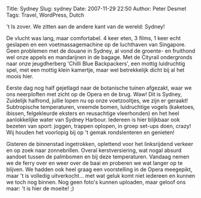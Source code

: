 Title: Sydney
Slug: sydney
Date: 2007-11-29 22:50
Author: Peter Desmet
Tags: Travel, WordPress, Dutch

't Is zover. We zitten aan de andere kant van de wereld: Sydney!

De vlucht was lang, maar comfortabel. 4 keer eten, 3 films, 1 keer echt geslapen en een voetmassagemachine op de luchthaven van Singapore. Geen problemen met de douane in Sydney, al vond de groente- en fruithond wel onze appels en mandarijnen in de bagage. Met de Cityrail ondergronds naar onze jeugdherberg 'Chilli Blue Backpackers', een mottig luidruchtig spel, met een mottig klein kamertje, maar wel betrekkelijk dicht bij al het moois hier.

Eerste dag nog half gejetlagd naar de botanische tuinen afgezakt, waar we ons neerploften met zicht op de Opera en de brug. Waw! Dit is Sydney, Zuidelijk halfrond, jullie lopen nu op onze voetzooltjes, we zijn er geraakt! Subtropische temperaturen, vreemde bomen, luidruchtige vogels (kaketoes, ibissen, felgekleurde eksters en reusachtige vleerhonden) en het heel aanlokkelijke water van Sydney Harbour. Iedereen is hier blijkbaar ook bezeten van sport: joggen, trappen oplopen, in groep set-ups doen, crazy! Wij houden het voorlopig bij op 't gemak rondslenteren en genieten!

Gisteren de binnenstad ingetrokken, oplettend voor het linksrijdend verkeer en op zoek naar zonnebrillen. Overal kerstversiering, wat nogal absurd aandoet tussen de palmbomen en bij deze temperaturen. Vandaag nemen we de ferry over en weer over de baai en proberen we wat langer op te blijven. We hadden ook heel graag een voorstelling in de Opera meegepikt, maar 't is volledig uitverkocht... met wat geluk komt niet iedereen en kunnen we toch nog binnen. Nog geen foto's kunnen uploaden, maar geloof ons maar: 't is hier de moeite! ;)